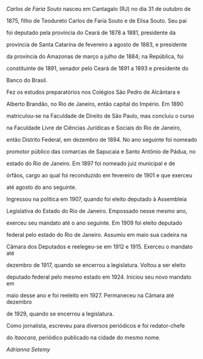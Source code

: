 

*Carlos de Faria Souto* nasceu em Cantagalo (RJ) no dia 31 de outubro de

1875, filho de Teodureto Carlos de Faria Souto e de Elisa Souto. Seu pai

foi deputado pela província do Ceará de 1878 a 1881, presidente da

província de Santa Catarina de fevereiro a agosto de 1883, e presidente

da província do Amazonas de março a julho de 1884; na República, foi

constituinte de 1891, senador pelo Ceará de 1891 a 1893 e presidente do

Banco do Brasil.



Fez os estudos preparatórios nos Colégios São Pedro de Alcântara e

Alberto Brandão, no Rio de Janeiro, então capital do Império. Em 1890

matriculou-se na Faculdade de Direito de São Paulo, mas concluiu o curso

na Faculdade Livre de Ciências Jurídicas e Sociais do Rio de Janeiro,

então Distrito Federal, em dezembro de 1894. No ano seguinte foi nomeado

promotor público das comarcas de Sapucaia e Santo Antônio de Pádua, no

estado do Rio de Janeiro. Em 1897 foi nomeado juiz municipal e de

órfãos, cargo ao qual foi reconduzido em fevereiro de 1901 e que exerceu

até agosto do ano seguinte.



Ingressou na política em 1907, quando foi eleito deputado à Assembleia

Legislativa do Estado do Rio de Janeiro. Empossado nesse mesmo ano,

exerceu seu mandato até o ano seguinte. Em 1909 foi eleito deputado

federal pelo estado do Rio de Janeiro. Assumiu em maio sua cadeira na

Câmara dos Deputados e reelegeu-se em 1912 e 1915. Exerceu o mandato até

dezembro de 1917, quando se encerrou a legislatura. Voltou a ser eleito

deputado federal pelo mesmo estado em 1924. Iniciou seu novo mandato em

maio desse ano e foi reeleito em 1927. Permaneceu na Câmara até dezembro

de 1929, quando se encerrou a legislatura.



Como jornalista, escreveu para diversos periódicos e foi redator-chefe

do *Itaocara*, periódico publicado na cidade do mesmo nome.



*Adrianna Setemy*



